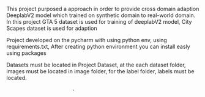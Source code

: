 This project purposed a approach in order to provide cross domain adaption DeeplabV2 model which trained on synthetic domain to real-world domain. In this project GTA 5 dataset is used for training of deeplabV2 model, City Scapes dataset is used for adaption

Project developed on the pycharm with using python env, using requirements.txt, After creating python environment you can install easly using packages

Datasets must be located in Project Dataset, at the each dataset folder, images must be located in image folder, for the label folder, labels must be located.
        
                            .
